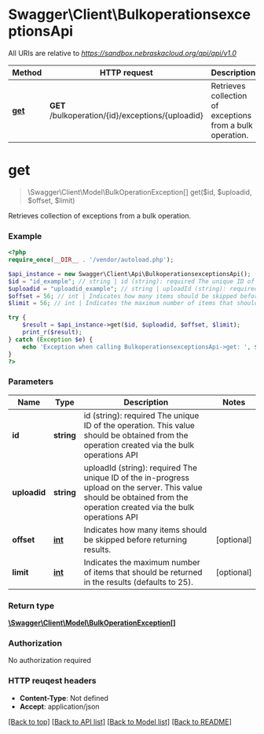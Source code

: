 # Swagger\Client\BulkoperationsexceptionsApi

All URIs are relative to *https://sandbox.nebraskacloud.org/api/api/v1.0*

Method | HTTP request | Description
------------- | ------------- | -------------
[**get**](BulkoperationsexceptionsApi.md#get) | **GET** /bulkoperation/{id}/exceptions/{uploadid} | Retrieves collection of exceptions from a bulk operation.


# **get**
> \Swagger\Client\Model\BulkOperationException[] get($id, $uploadid, $offset, $limit)

Retrieves collection of exceptions from a bulk operation.

### Example 
```php
<?php
require_once(__DIR__ . '/vendor/autoload.php');

$api_instance = new Swagger\Client\Api\BulkoperationsexceptionsApi();
$id = "id_example"; // string | id (string): required The unique ID of the operation. This value should be obtained from the operation created via the bulk operations API
$uploadid = "uploadid_example"; // string | uploadId (string): required The unique ID of the in-progress upload on the server. This value should be obtained from the operation created via the bulk operations API
$offset = 56; // int | Indicates how many items should be skipped before returning results.
$limit = 56; // int | Indicates the maximum number of items that should be returned in the results (defaults to 25).

try { 
    $result = $api_instance->get($id, $uploadid, $offset, $limit);
    print_r($result);
} catch (Exception $e) {
    echo 'Exception when calling BulkoperationsexceptionsApi->get: ', $e->getMessage(), "\n";
}
?>
```

### Parameters

Name | Type | Description  | Notes
------------- | ------------- | ------------- | -------------
 **id** | **string**| id (string): required The unique ID of the operation. This value should be obtained from the operation created via the bulk operations API | 
 **uploadid** | **string**| uploadId (string): required The unique ID of the in-progress upload on the server. This value should be obtained from the operation created via the bulk operations API | 
 **offset** | [**int**](.md)| Indicates how many items should be skipped before returning results. | [optional] 
 **limit** | [**int**](.md)| Indicates the maximum number of items that should be returned in the results (defaults to 25). | [optional] 

### Return type

[**\Swagger\Client\Model\BulkOperationException[]**](BulkOperationException.md)

### Authorization

No authorization required

### HTTP reuqest headers

 - **Content-Type**: Not defined
 - **Accept**: application/json

[[Back to top]](#) [[Back to API list]](../README.md#documentation-for-api-endpoints) [[Back to Model list]](../README.md#documentation-for-models) [[Back to README]](../README.md)

